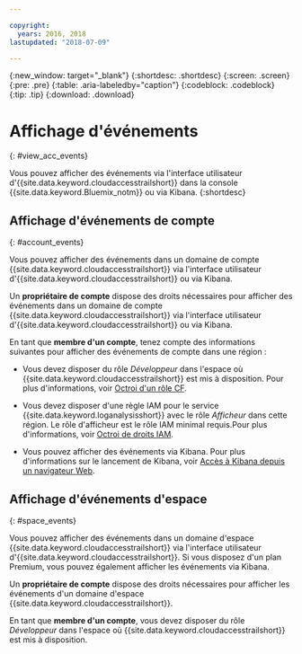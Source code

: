 ```yaml
---

copyright:
  years: 2016, 2018
lastupdated: "2018-07-09"

---
```


{:new_window: target="_blank"}
{:shortdesc: .shortdesc}
{:screen: .screen}
{:pre: .pre}
{:table: .aria-labeledby="caption"}
{:codeblock: .codeblock}
{:tip: .tip}
{:download: .download}



# Affichage d'événements
{: #view_acc_events}

Vous pouvez afficher des événements via l'interface utilisateur d'{{site.data.keyword.cloudaccesstrailshort}} dans la console {{site.data.keyword.Bluemix_notm}} ou via Kibana.
{:shortdesc}
   

## Affichage d'événements de compte
{: #account_events}

Vous pouvez afficher des événements dans un domaine de compte {{site.data.keyword.cloudaccesstrailshort}} via l'interface utilisateur d'{{site.data.keyword.cloudaccesstrailshort}} ou via Kibana. 

Un **propriétaire de compte** dispose des droits nécessaires pour afficher des événements dans un domaine de compte {{site.data.keyword.cloudaccesstrailshort}} via l'interface utilisateur d'{{site.data.keyword.cloudaccesstrailshort}} ou via Kibana. 

En tant que **membre d'un compte**, tenez compte des informations suivantes pour afficher des événements de compte dans une région : 

* Vous devez disposer du rôle *Développeur* dans l'espace où {{site.data.keyword.cloudaccesstrailshort}} est mis à disposition. Pour plus d'informations, voir [Octroi d'un rôle CF](/docs/services/cloud-activity-tracker/how-to/grant_permissions.html#grant_cf_role).

* Vous devez disposer d'une règle IAM pour le service {{site.data.keyword.loganalysisshort}} avec le rôle *Afficheur* dans cette région. Le rôle d'afficheur est le rôle IAM minimal requis.Pour plus d'informations, voir [Octroi de droits IAM](/docs/services/cloud-activity-tracker/how-to/grant_permissions.html#grant_iam_policy).

* Vous pouvez afficher des événements via Kibana. Pour plus d'informations sur le lancement de Kibana, voir [Accès à Kibana depuis un navigateur Web](/docs/services/cloud-activity-tracker/how-to/manage-events-ui/launch_kibana.html#launch_Kibana_from_browser).



## Affichage d'événements d'espace
{: #space_events}

Vous pouvez afficher des événements dans un domaine d'espace {{site.data.keyword.cloudaccesstrailshort}} via l'interface utilisateur d'{{site.data.keyword.cloudaccesstrailshort}}. Si vous disposez d'un plan Premium, vous pouvez également afficher les événements via Kibana. 

Un **propriétaire de compte** dispose des droits nécessaires pour afficher les événements d'un domaine d'espace {{site.data.keyword.cloudaccesstrailshort}}. 

En tant que **membre d'un compte**, vous devez disposer du rôle *Développeur* dans l'espace où {{site.data.keyword.cloudaccesstrailshort}} est mis à disposition. 


